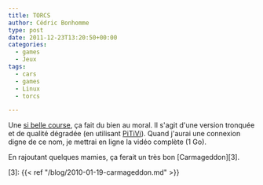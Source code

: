 ```yaml
---
title: TORCS
author: Cédric Bonhomme
type: post
date: 2011-12-23T13:20:50+00:00
categories:
  - games
  - Jeux
tags:
  - cars
  - games
  - Linux
  - torcs

---
```

Une [si belle course][1], ça fait du bien au moral. Il s'agit d'une version
tronquée et de qualité dégradée (en utilisant [PiTiVi][2]). Quand j'aurai une
connexion digne de ce nom, je mettrai en ligne la vidéo complète (1 Go).

En rajoutant quelques mamies, ça ferait un très bon [Carmageddon][3].

 [1]: https://plus.google.com/u/0/photos/106973022319954455496/albums/5689301352647940897
 [2]: http://www.pitivi.org
 [3]: {{< ref "/blog/2010-01-19-carmageddon.md" >}}
